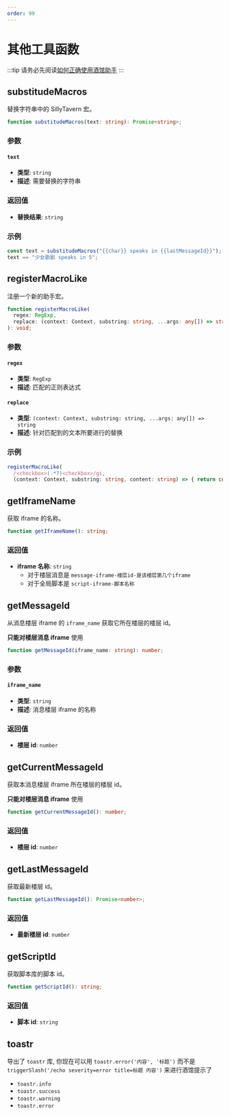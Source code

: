 ```yaml
---
order: 99
---
```


# 其他工具函数

:::tip
请务必先阅读[如何正确使用酒馆助手](/guide/基本用法/如何正确使用酒馆助手.md)
:::

<CustomTOC />

## substitudeMacros

替换字符串中的 SillyTavern 宏。

```typescript
function substitudeMacros(text: string): Promise<string>;
```

### 参数

#### `text`

- **类型**: `string`
- **描述**: 需要替换的字符串

### 返回值

- **替换结果**: `string`

### 示例

```typescript
const text = substitudeMacros("{{char}} speaks in {{lastMessageId}}");
text == "少女歌剧 speaks in 5";
```

## registerMacroLike

注册一个新的助手宏。

```typescript
function registerMacroLike(
  regex: RegExp,
  replace: (context: Context, substring: string, ...args: any[]) => string,
): void;
```

### 参数

#### `regex`

- **类型**: `RegExp`
- **描述**: 匹配的正则表达式

#### `replace`

- **类型**: `(context: Context, substring: string, ...args: any[]) => string`
- **描述**: 针对匹配到的文本所要进行的替换

### 示例

```typescript
registerMacroLike(
  /<checkbox>(.*?)<checkbox>/gi,
  (context: Context, substring: string, content: string) => { return content; });
```

## getIframeName <Badge type="warning" text="🚫TavernHelper" />

获取 iframe 的名称。

```typescript
function getIframeName(): string;
```

### 返回值

- **iframe 名称**: `string`
  - 对于楼层消息是 `message-iframe-楼层id-是该楼层第几个iframe`
  - 对于全局脚本是 `script-iframe-脚本名称`

## getMessageId <Badge type="warning" text="🚫TavernHelper" />

从消息楼层 iframe 的 `iframe_name` 获取它所在楼层的楼层 id。

**只能对楼层消息 iframe** 使用

```typescript
function getMessageId(iframe_name: string): number;
```

### 参数

#### `iframe_name`

- **类型**: `string`
- **描述**: 消息楼层 iframe 的名称

### 返回值

- **楼层 id**: `number`

## getCurrentMessageId <Badge type="warning" text="🚫TavernHelper" />

获取本消息楼层 iframe 所在楼层的楼层 id。

**只能对楼层消息 iframe** 使用

```typescript
function getCurrentMessageId(): number;
```

### 返回值

- **楼层 id**: `number`

## getLastMessageId

获取最新楼层 id。

```typescript
function getLastMessageId(): Promise<number>;
```

### 返回值

- **最新楼层 id**: `number`

## getScriptId <Badge type="warning" text="🚫TavernHelper" />

获取脚本库的脚本 id。

```typescript
function getScriptId(): string;
```

### 返回值

- **脚本 id**: `string`

## toastr

导出了 `toastr` 库, 你现在可以用 `toastr.error('内容', '标题')` 而不是 `triggerSlash('/echo severity=error title=标题 内容')` 来进行酒馆提示了

- `toastr.info`
- `toastr.success`
- `toastr.warning`
- `toastr.error`
